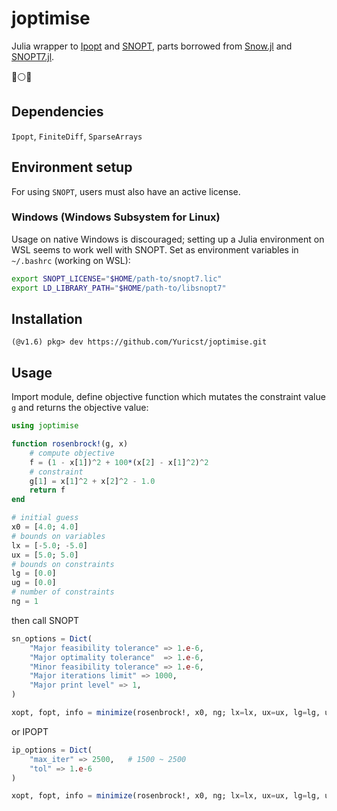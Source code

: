 # joptimise 
Julia wrapper to [Ipopt](https://coin-or.github.io/Ipopt/) and [SNOPT](https://ccom.ucsd.edu/~optimizers/docs/snopt/), parts borrowed from  [Snow.jl](https://github.com/byuflowlab/SNOW.jl) and [SNOPT7.jl](https://github.com/snopt/SNOPT7.jl). 

:large_blue_circle::white_circle::red_circle:

## Dependencies
`Ipopt`, `FiniteDiff`, `SparseArrays`

## Environment setup
For using `SNOPT`, users must also have an active license. 

### Windows (Windows Subsystem for Linux)
Usage on native Windows is discouraged; setting up a Julia environment on WSL seems to work well with SNOPT. Set as environment variables in `~/.bashrc` (working on WSL):

```bash
export SNOPT_LICENSE="$HOME/path-to/snopt7.lic"
export LD_LIBRARY_PATH="$HOME/path-to/libsnopt7"
```

## Installation

```julia-repl
(@v1.6) pkg> dev https://github.com/Yuricst/joptimise.git
```

## Usage
Import module, define objective function which mutates the constraint value `g` and returns the objective value:

```julia
using joptimise

function rosenbrock!(g, x)
    # compute objective
    f = (1 - x[1])^2 + 100*(x[2] - x[1]^2)^2
    # constraint
    g[1] = x[1]^2 + x[2]^2 - 1.0
    return f
end

# initial guess
x0 = [4.0; 4.0]
# bounds on variables
lx = [-5.0; -5.0]
ux = [5.0; 5.0]
# bounds on constraints
lg = [0.0]
ug = [0.0]
# number of constraints
ng = 1
```

then call SNOPT

```julia
sn_options = Dict(
    "Major feasibility tolerance" => 1.e-6,
    "Major optimality tolerance"  => 1.e-6,
    "Minor feasibility tolerance" => 1.e-6,
    "Major iterations limit" => 1000,
    "Major print level" => 1,
)

xopt, fopt, info = minimize(rosenbrock!, x0, ng; lx=lx, ux=ux, lg=lg, ug=ug, solver="snopt", options=sn_options);
```

or IPOPT

```julia
ip_options = Dict(
    "max_iter" => 2500,   # 1500 ~ 2500
    "tol" => 1.e-6
)

xopt, fopt, info = minimize(rosenbrock!, x0, ng; lx=lx, ux=ux, lg=lg, ug=ug, solver="ipopt", options=ip_options);
```
